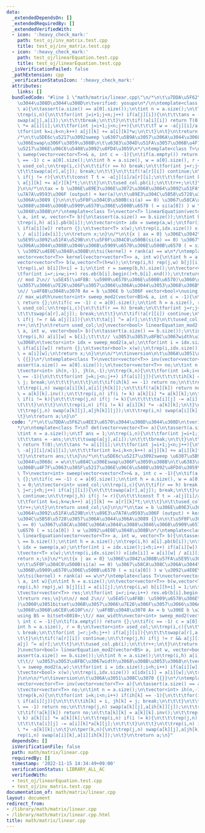 ```yaml
---
data:
  _extendedDependsOn: []
  _extendedRequiredBy: []
  _extendedVerifiedWith:
  - icon: ':heavy_check_mark:'
    path: test_oj/inv_matrix.test.cpp
    title: test_oj/inv_matrix.test.cpp
  - icon: ':heavy_check_mark:'
    path: test_oj/linearEquation.test.cpp
    title: test_oj/linearEquation.test.cpp
  _isVerificationFailed: false
  _pathExtension: cpp
  _verificationStatusIcon: ':heavy_check_mark:'
  attributes:
    links: []
  bundledCode: "#line 1 \"math/matrix/linear.cpp\"\n/*\n\t\u7DDA\u5F62\u4EE3\u6570\
    \u3044\u308D\u3044\u308D\n\tverified: yosupo\n*/\n\ntemplate<class T>\nT det(vector<vector<T>>\
    \ a){\n\tassert(a.size() == a[0].size());\n\tint n = a.size();\n\tT ans = 1;\n\
    \trep(i,n){\n\t\tfor(int j=i+1;j<n;j++) if(a[j][i]){\n\t\t\tans = -ans;\n\t\t\t\
    swap(a[j],a[i]);\n\t\t\tbreak;\n\t\t}\n\t\tif(!a[i][i]) return T(0);\n\t\tans\
    \ *= a[i][i];\n\t\tfor(int j=i+1;j<n;j++){\n\t\t\tT w = -a[j][i]/a[i][i];\n\t\t\
    \tfor(int k=i;k<n;k++) a[j][k] += a[i][k]*w;\n\t\t}\n\t}\n\treturn ans;\t\n}\n\
    /*\n\t\u5DE6c\u5217\u3092sweep \u6307\u5B9A\u3057\u306A\u3044\u3068c = w\n\t\u884C\
    \u306Eswap\u306F\u3059\u308B\n\t\u6383\u304D\u51FA\u3057\u306B\u4F7F\u3063\u305F\
    \u5217\u306E\u96C6\u5408\u3092\u8FD4\u3059\n*/\ntemplate<class T>\nvector<int>\
    \ sweep(vector<vector<T>>& a, int c = -1){\n\tif(a.empty()) return {};\n\tif(c\
    \ == -1) c = a[0].size();\n\tint h = a.size(), w = a[0].size(), r = 0;\n\tvector<int>\
    \ used_col;\n\trep(i,c){\n\t\tif(r == h) break;\n\t\tfor(int j=r;j<h;j++) if(a[j][i]){\n\
    \t\t\tswap(a[r],a[j]); break;\n\t\t}\n\t\tif(!a[r][i]) continue;\n\t\trep(j,h)\
    \ if(j != r){\n\t\t\tconst T t = -a[j][i]/a[r][i];\n\t\t\tfor(int k=i;k<w;k++)\
    \ a[j][k] += a[r][k]*t;\n\t\t}\n\t\tused_col.pb(i);\n\t\tr++;\n\t}\n\treturn used_col;\n\
    }\n\n/*\n\tax = b \u306E\u89E3\u306E\u3072\u3068\u3064\u3092\u51FA\u529B\n\t\u89E3\
    \u7A7A\u9593\u306F (output) + ker(a)\n\t\u89E3\u304C\u5B58\u5728\u3057\u306A\u3044\
    \u306A\u3089 {}\n\n\t\u5F0F\u304C0\u500B(si(a) == 0) \u3067\u58CA\u308C\u306A\u3044\
    \u3088\u3046\u306B\u5909\u6570\u306E\u500B\u6570 ( = si(a[0]) ) w \u3092\u4E0E\
    \u3048\u308B\n*/\ntemplate<class T>\nvector<T> linearEquation(vector<vector<T>>\
    \ a, int w, vector<T> b){\n\tassert(a.size() == b.size());\n\tint h = a.size();\n\
    \trep(i,h) a[i].pb(b[i]);\n\tvector<int> idx = sweep(a,w);\n\tfor(int i = idx.size();i<h;i++)\
    \ if(a[i][w]) return {};\n\tvector<T> x(w);\n\trep(i,idx.size()) x[idx[i]] = a[i][w]\
    \ / a[i][idx[i]];\n\treturn x;\n}\n/*\n\t{x | ax = 0} \u306E\u3042\u308B\u57FA\
    \u5E95\u3092\u51FA\u529B\n\t\u5F0F\u304C0\u500B(si(a) == 0) \u3067\u58CA\u308C\
    \u306A\u3044\u3088\u3046\u306B\u5909\u6570\u306E\u500B\u6570 ( = si(a[0]) ) w\
    \ \u3092\u4E0E\u3048\u308B\n\tsi(kernel) + rank(a) == w\n*/\ntemplate<class T>\n\
    vector<vector<T>> kernel(vector<vector<T>> a, int w){\n\tint h = a.size();\n\t\
    vector<vector<T>> b(w,vector<T>(h+w));\n\trep(i,h) rep(j,w) b[j][i] = a[i][j];\n\
    \trep(i,w) b[i][h+i] = 1;\n\tint r = sweep(b,h).size();\n\tvector<vector<T>> res;\n\
    \tfor(int i=r;i<w;i++) res.eb(b[i].begin()+h,b[i].end());\n\treturn res;\n}\n\n\
    // mod 2\n// \u5E45(\u4F8B: \u5909\u6570\u306E\u500B\u6570)\u3060\u3051bitset\u306B\
    \u3057\u3066\u7E26\u306F\u3057\u3066\u306A\u3044\u3053\u3068\u306B\u6CE8\u610F\
    \n// \u4F8B\u3048\u3070 Ax = b \u306E b \u306F vector<bool>\nusing BS = bitset<8010>;\t\
    // max_width\nvector<int> sweep_mod2(vector<BS>& a, int c = -1){\n\tif(a.empty())\
    \ return {};\n\tif(c == -1) c = a[0].size();\n\tint h = a.size(), r = 0;\n\tvector<int>\
    \ used_col;\n\trep(i,c){\n\t\tif(r == h) break;\n\t\tfor(int j=r;j<h;j++) if(a[j][i]){\n\
    \t\t\tswap(a[r],a[j]); break;\n\t\t}\n\t\tif(!a[r][i]) continue;\n\t\trep(j,h)\
    \ if(j != r && a[j][i]){\n\t\t\ta[j] ^= a[r];\n\t\t}\n\t\tused_col.pb(i);\n\t\t\
    r++;\n\t}\n\treturn used_col;\n}\nvector<bool> linearEquation_mod2(vector<BS>\
    \ a, int w, vector<bool> b){\n\tassert(a.size() == b.size());\n\tint h = a.size();\n\
    \trep(i,h) a[i][w] = b[i];\t\t\t// \u3053\u3053\u8FBC\u3067width\u3068\u308B\u3053\
    \u3068\n\tvector<int> idx = sweep_mod2(a,w);\n\tfor(int i = idx.size();i<h;i++)\
    \ if(a[i][w]) return {};\n\tvector<bool> x(w);\n\trep(i,idx.size()) x[idx[i]]\
    \ = a[i][w];\n\treturn x;\n}\n\n\n/*\n\tinversion\n\t\u306A\u3051\u308C\u3070\
    \ {{}}\n*/\ntemplate<class T>\nvector<vector<T>> inv(vector<vector<T>> a){\n\t\
    assert(a.size() == a[0].size());\n\tvector<vector<T>> no;\n\tint n = a.size();\n\
    \tvector<int> ih(n,-1), jh(n,-1);\n\trep(k,n){\n\t\tfor(int i=k;i<n;i++) if(ih[k]\
    \ == -1){\n\t\t\tfor(int j=k;j<n;j++) if(a[i][j]){\n\t\t\t\tih[k] = i, jh[k] =\
    \ j; break;\n\t\t\t}\n\t\t}\n\t\tif(ih[k] == -1) return no;\n\t\trep(j,n) swap(a[k][j],a[ih[k]][j]);\n\
    \t\trep(i,n) swap(a[i][k],a[i][jh[k]]);\n\t\tif(!a[k][k]) return no;\n\t\ta[k][k]\
    \ = a[k][k].inv();\n\t\trep(i,n) if(i != k) a[k][i] *= a[k][k];\n\t\trep(i,n)\
    \ if(i != k){\n\t\t\trep(j,n) if(j != k){\n\t\t\t\ta[i][j] -= a[i][k]*a[k][j];\n\
    \t\t\t}\n\t\t}\n\t\trep(i,n) if(i != k) a[i][k] *= -a[k][k];\n\t}\n\tper(k,n){\n\
    \t\trep(j,n) swap(a[k][j],a[jh[k]][j]);\n\t\trep(i,n) swap(a[i][k],a[i][ih[k]]);\n\
    \t}\n\treturn a;\n}\n"
  code: "/*\n\t\u7DDA\u5F62\u4EE3\u6570\u3044\u308D\u3044\u308D\n\tverified: yosupo\n\
    */\n\ntemplate<class T>\nT det(vector<vector<T>> a){\n\tassert(a.size() == a[0].size());\n\
    \tint n = a.size();\n\tT ans = 1;\n\trep(i,n){\n\t\tfor(int j=i+1;j<n;j++) if(a[j][i]){\n\
    \t\t\tans = -ans;\n\t\t\tswap(a[j],a[i]);\n\t\t\tbreak;\n\t\t}\n\t\tif(!a[i][i])\
    \ return T(0);\n\t\tans *= a[i][i];\n\t\tfor(int j=i+1;j<n;j++){\n\t\t\tT w =\
    \ -a[j][i]/a[i][i];\n\t\t\tfor(int k=i;k<n;k++) a[j][k] += a[i][k]*w;\n\t\t}\n\
    \t}\n\treturn ans;\t\n}\n/*\n\t\u5DE6c\u5217\u3092sweep \u6307\u5B9A\u3057\u306A\
    \u3044\u3068c = w\n\t\u884C\u306Eswap\u306F\u3059\u308B\n\t\u6383\u304D\u51FA\u3057\
    \u306B\u4F7F\u3063\u305F\u5217\u306E\u96C6\u5408\u3092\u8FD4\u3059\n*/\ntemplate<class\
    \ T>\nvector<int> sweep(vector<vector<T>>& a, int c = -1){\n\tif(a.empty()) return\
    \ {};\n\tif(c == -1) c = a[0].size();\n\tint h = a.size(), w = a[0].size(), r\
    \ = 0;\n\tvector<int> used_col;\n\trep(i,c){\n\t\tif(r == h) break;\n\t\tfor(int\
    \ j=r;j<h;j++) if(a[j][i]){\n\t\t\tswap(a[r],a[j]); break;\n\t\t}\n\t\tif(!a[r][i])\
    \ continue;\n\t\trep(j,h) if(j != r){\n\t\t\tconst T t = -a[j][i]/a[r][i];\n\t\
    \t\tfor(int k=i;k<w;k++) a[j][k] += a[r][k]*t;\n\t\t}\n\t\tused_col.pb(i);\n\t\
    \tr++;\n\t}\n\treturn used_col;\n}\n\n/*\n\tax = b \u306E\u89E3\u306E\u3072\u3068\
    \u3064\u3092\u51FA\u529B\n\t\u89E3\u7A7A\u9593\u306F (output) + ker(a)\n\t\u89E3\
    \u304C\u5B58\u5728\u3057\u306A\u3044\u306A\u3089 {}\n\n\t\u5F0F\u304C0\u500B(si(a)\
    \ == 0) \u3067\u58CA\u308C\u306A\u3044\u3088\u3046\u306B\u5909\u6570\u306E\u500B\
    \u6570 ( = si(a[0]) ) w \u3092\u4E0E\u3048\u308B\n*/\ntemplate<class T>\nvector<T>\
    \ linearEquation(vector<vector<T>> a, int w, vector<T> b){\n\tassert(a.size()\
    \ == b.size());\n\tint h = a.size();\n\trep(i,h) a[i].pb(b[i]);\n\tvector<int>\
    \ idx = sweep(a,w);\n\tfor(int i = idx.size();i<h;i++) if(a[i][w]) return {};\n\
    \tvector<T> x(w);\n\trep(i,idx.size()) x[idx[i]] = a[i][w] / a[i][idx[i]];\n\t\
    return x;\n}\n/*\n\t{x | ax = 0} \u306E\u3042\u308B\u57FA\u5E95\u3092\u51FA\u529B\
    \n\t\u5F0F\u304C0\u500B(si(a) == 0) \u3067\u58CA\u308C\u306A\u3044\u3088\u3046\
    \u306B\u5909\u6570\u306E\u500B\u6570 ( = si(a[0]) ) w \u3092\u4E0E\u3048\u308B\
    \n\tsi(kernel) + rank(a) == w\n*/\ntemplate<class T>\nvector<vector<T>> kernel(vector<vector<T>>\
    \ a, int w){\n\tint h = a.size();\n\tvector<vector<T>> b(w,vector<T>(h+w));\n\t\
    rep(i,h) rep(j,w) b[j][i] = a[i][j];\n\trep(i,w) b[i][h+i] = 1;\n\tint r = sweep(b,h).size();\n\
    \tvector<vector<T>> res;\n\tfor(int i=r;i<w;i++) res.eb(b[i].begin()+h,b[i].end());\n\
    \treturn res;\n}\n\n// mod 2\n// \u5E45(\u4F8B: \u5909\u6570\u306E\u500B\u6570\
    )\u3060\u3051bitset\u306B\u3057\u3066\u7E26\u306F\u3057\u3066\u306A\u3044\u3053\
    \u3068\u306B\u6CE8\u610F\n// \u4F8B\u3048\u3070 Ax = b \u306E b \u306F vector<bool>\n\
    using BS = bitset<8010>;\t// max_width\nvector<int> sweep_mod2(vector<BS>& a,\
    \ int c = -1){\n\tif(a.empty()) return {};\n\tif(c == -1) c = a[0].size();\n\t\
    int h = a.size(), r = 0;\n\tvector<int> used_col;\n\trep(i,c){\n\t\tif(r == h)\
    \ break;\n\t\tfor(int j=r;j<h;j++) if(a[j][i]){\n\t\t\tswap(a[r],a[j]); break;\n\
    \t\t}\n\t\tif(!a[r][i]) continue;\n\t\trep(j,h) if(j != r && a[j][i]){\n\t\t\t\
    a[j] ^= a[r];\n\t\t}\n\t\tused_col.pb(i);\n\t\tr++;\n\t}\n\treturn used_col;\n\
    }\nvector<bool> linearEquation_mod2(vector<BS> a, int w, vector<bool> b){\n\t\
    assert(a.size() == b.size());\n\tint h = a.size();\n\trep(i,h) a[i][w] = b[i];\t\
    \t\t// \u3053\u3053\u8FBC\u3067width\u3068\u308B\u3053\u3068\n\tvector<int> idx\
    \ = sweep_mod2(a,w);\n\tfor(int i = idx.size();i<h;i++) if(a[i][w]) return {};\n\
    \tvector<bool> x(w);\n\trep(i,idx.size()) x[idx[i]] = a[i][w];\n\treturn x;\n\
    }\n\n\n/*\n\tinversion\n\t\u306A\u3051\u308C\u3070 {{}}\n*/\ntemplate<class T>\n\
    vector<vector<T>> inv(vector<vector<T>> a){\n\tassert(a.size() == a[0].size());\n\
    \tvector<vector<T>> no;\n\tint n = a.size();\n\tvector<int> ih(n,-1), jh(n,-1);\n\
    \trep(k,n){\n\t\tfor(int i=k;i<n;i++) if(ih[k] == -1){\n\t\t\tfor(int j=k;j<n;j++)\
    \ if(a[i][j]){\n\t\t\t\tih[k] = i, jh[k] = j; break;\n\t\t\t}\n\t\t}\n\t\tif(ih[k]\
    \ == -1) return no;\n\t\trep(j,n) swap(a[k][j],a[ih[k]][j]);\n\t\trep(i,n) swap(a[i][k],a[i][jh[k]]);\n\
    \t\tif(!a[k][k]) return no;\n\t\ta[k][k] = a[k][k].inv();\n\t\trep(i,n) if(i !=\
    \ k) a[k][i] *= a[k][k];\n\t\trep(i,n) if(i != k){\n\t\t\trep(j,n) if(j != k){\n\
    \t\t\t\ta[i][j] -= a[i][k]*a[k][j];\n\t\t\t}\n\t\t}\n\t\trep(i,n) if(i != k) a[i][k]\
    \ *= -a[k][k];\n\t}\n\tper(k,n){\n\t\trep(j,n) swap(a[k][j],a[jh[k]][j]);\n\t\t\
    rep(i,n) swap(a[i][k],a[i][ih[k]]);\n\t}\n\treturn a;\n}"
  dependsOn: []
  isVerificationFile: false
  path: math/matrix/linear.cpp
  requiredBy: []
  timestamp: '2022-11-15 14:34:49+09:00'
  verificationStatus: LIBRARY_ALL_AC
  verifiedWith:
  - test_oj/linearEquation.test.cpp
  - test_oj/inv_matrix.test.cpp
documentation_of: math/matrix/linear.cpp
layout: document
redirect_from:
- /library/math/matrix/linear.cpp
- /library/math/matrix/linear.cpp.html
title: math/matrix/linear.cpp
---
```

